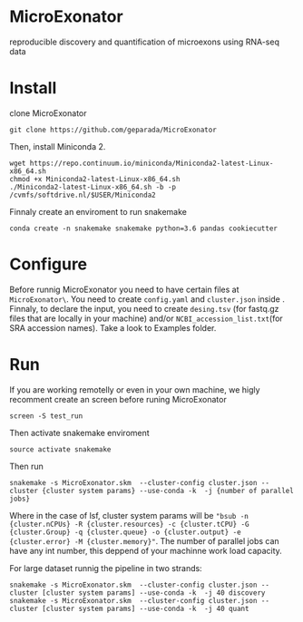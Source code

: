 # MicroExonator
reproducible discovery and quantification of microexons using RNA-seq data


# Install

clone MicroExonator

    git clone https://github.com/geparada/MicroExonator

Then, install Miniconda 2.

    wget https://repo.continuum.io/miniconda/Miniconda2-latest-Linux-x86_64.sh
    chmod +x Miniconda2-latest-Linux-x86_64.sh
    ./Miniconda2-latest-Linux-x86_64.sh -b -p /cvmfs/softdrive.nl/$USER/Miniconda2
    
Finnaly create an enviroment to run snakemake
    
    conda create -n snakemake snakemake python=3.6 pandas cookiecutter 

# Configure

Before runnig MicroExonator you need to have certain files at `MicroExonator\`. You need to create `config.yaml` and `cluster.json` inside . Finnaly, to declare the input, you need to create `desing.tsv` (for fastq.gz files that are locally in your machine) and/or `NCBI_accession_list.txt`(for SRA accession names). Take a look to Examples folder.

# Run

If you are working remotelly or even in your own machine, we higly recomment create an screen before runing MicroExonator

    screen -S test_run

Then activate snakemake enviroment

    source activate snakemake

Then run

    snakemake -s MicroExonator.skm  --cluster-config cluster.json --cluster {cluster system params} --use-conda -k  -j {number of parallel jobs}
    
Where in the case of lsf, cluster system params will be `"bsub -n {cluster.nCPUs} -R {cluster.resources} -c {cluster.tCPU} -G {cluster.Group} -q {cluster.queue} -o {cluster.output} -e {cluster.error} -M {cluster.memory}"`. The number of parallel jobs can have any int number, this deppend of your machinne work load capacity.
    
For large dataset runnig the pipeline in two strands:
    
    snakemake -s MicroExonator.skm  --cluster-config cluster.json --cluster [cluster system params] --use-conda -k  -j 40 discovery
    snakemake -s MicroExonator.skm  --cluster-config cluster.json --cluster [cluster system params] --use-conda -k  -j 40 quant
  

